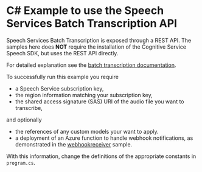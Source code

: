 # C# Example to use the Speech Services Batch Transcription API

Speech Services Batch Transcription is exposed through a REST API. The samples here does **NOT** require the installation of the Cognitive Service Speech SDK, but uses the REST API directly.

For detailed explanation see the [batch transcription documentation](https://docs.microsoft.com/azure/cognitive-services/speech-service/batch-transcription).

To successfully run this example you require

- a Speech Service subscription key,
- the region information matching your subscription key,
- the shared access signature (SAS) URI of the audio file you want to transcribe,

and optionally

- the references of any custom models your want to apply.
- a deployment of an Azure function to handle webhook notifications, as demonstrated in the [webhookreceiver](webhookreceiver/webhookreceiver.cs) sample.

With this information, change the definitions of the appropriate constants in `program.cs`.

